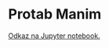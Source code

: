 # Protab Manim

[Odkaz na Jupyter notebook.](https://mybinder.org/v2/gh/xiaoxiae/protab-manim.git/HEAD?labpath=intro.ipynb)
